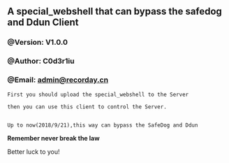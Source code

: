 ## A special_webshell that can bypass the safedog and Ddun Client

### @Version: V1.0.0
### @Author: C0d3r1iu
### @Email: admin@recorday.cn

```
First you should upload the special_webshell to the Server

then you can use this client to control the Server.


Up to now(2018/9/21),this way can bypass the SafeDog and Ddun

```

**Remember never break the law**

Better luck to you!